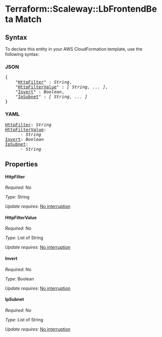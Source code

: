 # Terraform::Scaleway::LbFrontendBeta Match

## Syntax

To declare this entity in your AWS CloudFormation template, use the following syntax:

### JSON

<pre>
{
    "<a href="#httpfilter" title="HttpFilter">HttpFilter</a>" : <i>String</i>,
    "<a href="#httpfiltervalue" title="HttpFilterValue">HttpFilterValue</a>" : <i>[ String, ... ]</i>,
    "<a href="#invert" title="Invert">Invert</a>" : <i>Boolean</i>,
    "<a href="#ipsubnet" title="IpSubnet">IpSubnet</a>" : <i>[ String, ... ]</i>
}
</pre>

### YAML

<pre>
<a href="#httpfilter" title="HttpFilter">HttpFilter</a>: <i>String</i>
<a href="#httpfiltervalue" title="HttpFilterValue">HttpFilterValue</a>: <i>
      - String</i>
<a href="#invert" title="Invert">Invert</a>: <i>Boolean</i>
<a href="#ipsubnet" title="IpSubnet">IpSubnet</a>: <i>
      - String</i>
</pre>

## Properties

#### HttpFilter

_Required_: No

_Type_: String

_Update requires_: [No interruption](https://docs.aws.amazon.com/AWSCloudFormation/latest/UserGuide/using-cfn-updating-stacks-update-behaviors.html#update-no-interrupt)

#### HttpFilterValue

_Required_: No

_Type_: List of String

_Update requires_: [No interruption](https://docs.aws.amazon.com/AWSCloudFormation/latest/UserGuide/using-cfn-updating-stacks-update-behaviors.html#update-no-interrupt)

#### Invert

_Required_: No

_Type_: Boolean

_Update requires_: [No interruption](https://docs.aws.amazon.com/AWSCloudFormation/latest/UserGuide/using-cfn-updating-stacks-update-behaviors.html#update-no-interrupt)

#### IpSubnet

_Required_: No

_Type_: List of String

_Update requires_: [No interruption](https://docs.aws.amazon.com/AWSCloudFormation/latest/UserGuide/using-cfn-updating-stacks-update-behaviors.html#update-no-interrupt)

